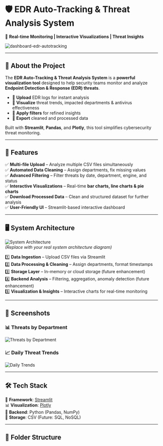 # 🛡️ EDR Auto-Tracking & Threat Analysis System  
🚀 **Real-time Monitoring | Interactive Visualizations | Threat Insights**  
  
![dashboard-edr-autotracking](https://github.com/user-attachments/assets/2b7281a4-81c2-4b5a-9d62-6abf2625cc50)

---

## 📌 About the Project  
The **EDR Auto-Tracking & Threat Analysis System** is a **powerful visualization tool** designed to help security teams monitor and analyze **Endpoint Detection & Response (EDR) threats**.  

- 🔹 **Upload** EDR logs for instant analysis  
- 🔹 **Visualize** threat trends, impacted departments & antivirus effectiveness  
- 🔹 **Apply filters** for refined insights  
- 🔹 **Export** cleaned and processed data  

Built with **Streamlit**, **Pandas**, and **Plotly**, this tool simplifies cybersecurity threat monitoring.  

---

## 🚀 Features  
✅ **Multi-file Upload** – Analyze multiple CSV files simultaneously  
✅ **Automated Data Cleaning** – Assign departments, fix missing values  
✅ **Advanced Filtering** – Filter threats by date, department, engine, and status  
✅ **Interactive Visualizations** – Real-time **bar charts, line charts & pie charts**  
✅ **Download Processed Data** – Clean and structured dataset for further analysis  
✅ **User-Friendly UI** – Streamlit-based interactive dashboard  

---

## 🖥️ System Architecture  
![System Architecture](https://via.placeholder.com/1200x500.png?text=System+Architecture)  
*(Replace with your real system architecture diagram)*  

1️⃣ **Data Ingestion** – Upload CSV files via Streamlit  
2️⃣ **Data Processing & Cleaning** – Assign departments, format timestamps  
3️⃣ **Storage Layer** – In-memory or cloud storage (future enhancement)  
4️⃣ **Backend Analysis** – Filtering, aggregation, anomaly detection (future enhancement)  
5️⃣ **Visualization & Insights** – Interactive charts for real-time monitoring  

---

## 📸 Screenshots  
### 📊 Threats by Department  
![Threats by Department](https://via.placeholder.com/800x400.png?text=Chart+Example)  

### 📈 Daily Threat Trends  
![Daily Trends](https://via.placeholder.com/800x400.png?text=Time+Series+Analysis)  

---

## 🛠️ Tech Stack  
🚀 **Framework**: [Streamlit](https://streamlit.io/)  
📊 **Visualization**: [Plotly](https://plotly.com/python/)  
🐍 **Backend**: Python (Pandas, NumPy)  
💾 **Storage**: CSV (Future: SQL, NoSQL)  

---

## 📂 Folder Structure  
